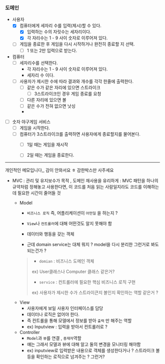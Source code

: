 ### 도메인 
- 사용자
  - [x] 컴퓨터에게 세자리 수를 입력(제시)할 수 있다.
    - [x] 입력하는 수의 자릿수는 세자리이다.
    - [x] 각 자리수는 1 - 9 사이 숫자로 이루어져 있다.
  - [ ] 게임을 종료한 후 게임을 다시 시작하거나 완전히 종료할 지 선택.
    - [ ] 1 또는 2만 입력으로 받는다.
    
- 컴퓨터 
  - [ ] 세자리수를 선택한다.
    - 각 자리수는 1 - 9 사이 숫자로 이루어져 있다.
    - 세자리 수 이다.
  - [ ] 사용자가 제시한 수에 따라 결과와 개수를 각각 한줄에 출력한다.
    - [ ] 같은 수가 같은 자리에 있으면 스트라이크
      - [ ] 3스트라이크인 경우 게임 종료를 요청
    - [ ] 다른 자리에 있으면 볼
    - [ ] 같은 수가 전혀 없으면 낫싱
    - 
- [ ] 숫자 야구게임 서비스
  - [ ] 게임을 시작한다.
  - [ ] 컴퓨터가 3스트라이크를 출력하면 사용자에게 종료할지를 물어본다.
    - [ ] 1일 때는 게임을 재시작
    - [ ] 2일 때는 게임을 종료한다.
  

---
개인적인 메모입니다,, 감이 안와서요 ㅎ 감한박스만 사주세요

- MVC 
  : 관리 및 유지보수가 목적 , 도메인 재사용을 유리하게
  : MVC 패턴을 하나의 규약처럼 정해놓고 사용한다면, 이 코드를 처음 읽는 사람일지라도 코드를 이해하는데 필요한 시간이 줄어들 것

  - Model 
    - `비즈니스 로직` 즉, 어플리케이션이 `어떤일` 을 하는지 ?
    - `View`나 `컨트롤러`에 대해 어떤것도 알지 못해야 함 
    - 데이터와 행동을 갖는 객체
    
    - 근데 domain service는 대체 뭐지 ? model을 다시 분리한 그런거로 봐도 되는건가 ?
    >
      >   * `domian` : 비즈니스 도메인 객체
      >
      >   ex) User클래스나 Computer 클래스 같은거?
      >
      >   * `service` : 컨트롤러에 필요한 핵심 비즈니스 로직 구현
      >
      >   ex) 사용자가 제시한 수가 스트라이큰지 볼인지 확인하는 역할 같은거 ?  
  - View
    - 사용자에게 보일 사용자 인터페이스를 담당
    - 데이터나 로직은 없어야 한다.
    - 즉 컨트롤을 통해 모델에서 정보를 받아 `출력` 만 해주는 역할
    - ex) Inputview : 입력을 받아서 컨트롤러로 ?
  - Controller
    - `Model`과 `뷰`를 연결 , `중재자`역할
    - 얘는 그래서 모델과 뷰에 대해 알고 둘의 변경을 모니터링 해야함
    - ex) inputview로 입력받은 내용으로 객체를 생성한다거나 ? 스트라이크 볼 등을 확인하는 로직으로 넘겨주는 ? 그런거?

